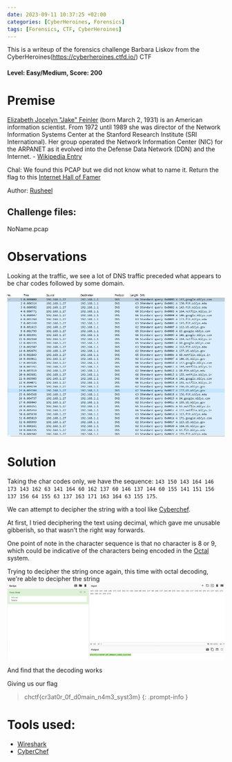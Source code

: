 ```yaml
---
date: 2023-09-11 10:37:25 +02:00
categories: [CyberHeroines, Forensics]
tags: [Forensics, CTF, CyberHeroines]
---
```

This is a writeup of the forensics challenge Barbara Liskov from the CyberHeroines(https://cyberheroines.ctfd.io/) CTF
#### Level: Easy/Medium, Score: 200
# Premise

[Elizabeth Jocelyn "Jake" Feinler](https://en.wikipedia.org/wiki/Elizabeth_J._Feinler) (born March 2, 1931) is an American information scientist. From 1972 until 1989 she was director of the Network Information Systems Center at the Stanford Research Institute (SRI International). Her group operated the Network Information Center (NIC) for the ARPANET as it evolved into the Defense Data Network (DDN) and the Internet. - [Wikipedia Entry](https://en.wikipedia.org/wiki/Elizabeth_J._Feinler)

Chal: We found this PCAP but we did not know what to name it. Return the flag to this [Internet Hall of Famer](https://www.youtube.com/watch?v=idb-7Z3qk_o)

Author: [Rusheel](https://github.com/Rusheelraj)

## Challenge files:
NoName.pcap
# Observations
Looking at the traffic, we see a lot of DNS traffic preceded what appears to be char codes followed by some domain.

![traffic](/assets/images/CHCTF/Elizabeth/traffic.png)

# Solution
Taking the char codes only, we have the sequence: `143 150 143 164 146 173 143 162 63 141 164 60 162 137 60 146 137 144 60 155 141 151 156 137 156 64 155 63 137 163 171 163 164 63 155 175`.

We can attempt to decipher the string with a tool like [Cyberchef](https://gchq.github.io/CyberChef/).

At first, I tried deciphering the text using decimal, which gave me unusable gibberish, so that wasn't the right way forwards.

One point of note in the character sequence is that no character is 8 or 9, which could be indicative of the characters being encoded in the [Octal](https://en.wikipedia.org/wiki/Octal) system.

Trying to decipher the string once again, this time with octal decoding, we're able to decipher the string
![Flag image](/assets/images/CHCTF/Elizabeth/flag.png)

And find that the decoding works

Giving us our flag
> chctf{cr3at0r_0f_d0main_n4m3_syst3m}
{: .prompt-info }

# Tools used:
 - [Wireshark](https://www.wireshark.org/)
 - [CyberChef](https://gchq.github.io/CyberChef)
